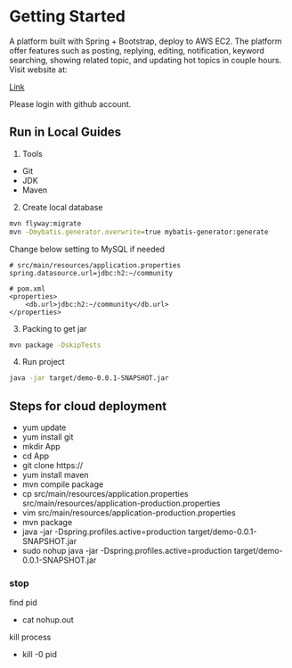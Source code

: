 # Getting Started
A platform built with Spring + Bootstrap, deploy to AWS EC2. The platform offer features such as posting, replying, editing, notification, keyword searching, showing related topic, and updating hot topics in couple hours. Visit website at:

[Link](http://54.209.126.162)

Please login with github account.


## Run in Local Guides
1. Tools
- Git
- JDK
- Maven
2. Create local database
```bash
mvn flyway:migrate
mvn -Dmybatis.generator.overwrite=true mybatis-generator:generate
```
Change below setting to MySQL if needed
```
# src/main/resources/application.properties 
spring.datasource.url=jdbc:h2:~/community
```
```
# pom.xml
<properties>
    <db.url>jdbc:h2:~/community</db.url>
</properties>
```
3. Packing to get jar
```sh
mvn package -DskipTests
```
4. Run project
```sh
java -jar target/demo-0.0.1-SNAPSHOT.jar
```

## Steps for cloud deployment
- yum update
- yum install git
- mkdir App
- cd App
- git clone https://
- yum install maven
- mvn compile package
- cp src/main/resources/application.properties src/main/resources/application-production.properties
- vim src/main/resources/application-production.properties
- mvn package
- java -jar -Dspring.profiles.active=production target/demo-0.0.1-SNAPSHOT.jar
- sudo nohup java -jar -Dspring.profiles.active=production target/demo-0.0.1-SNAPSHOT.jar
### stop
find pid
- cat nohup.out

kill process
- kill -0 pid
